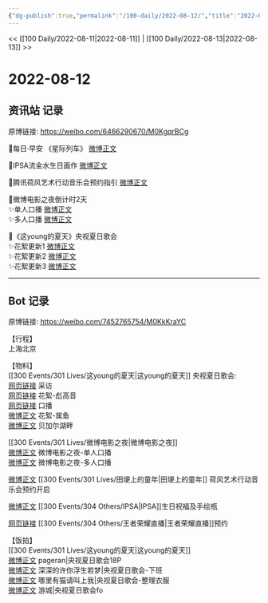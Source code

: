 ```yaml
---
{"dg-publish":true,"permalink":"/100-daily/2022-08-12/","title":"2022-08-12"}
---
```



<< [[100 Daily/2022-08-11\|2022-08-11]] | [[100 Daily/2022-08-13\|2022-08-13]] >>

# 2022-08-12

## 资讯站 记录

原博链接: https://weibo.com/6466290670/M0KgqrBCg

💫每日·早安 《星际列车》 [微博正文](https://m.weibo.cn/6466290670/4801589385105670)

💫IPSA流金水生日画作 [微博正文](https://m.weibo.cn/6466290670/4801669303112167)

💫腾讯荷风艺术行动音乐会预约指引 [微博正文](https://m.weibo.cn/6466290670/4801591008298391)

💫微博电影之夜倒计时2天  
✨单人口播 [微博正文](https://m.weibo.cn/6466290670/4801703880168637)  
✨多人口播 [微博正文](https://m.weibo.cn/6466290670/4801592161994436)

💫《这young的夏天》央视夏日歌会  
✨花絮更新1 [微博正文](https://m.weibo.cn/6466290670/4801599107498216)  
✨花絮更新2 [微博正文](https://m.weibo.cn/6466290670/4801599547903263)  
✨花絮更新3 [微博正文](https://m.weibo.cn/6466290670/4801626495255043)

---
## Bot 记录

原博链接: https://weibo.com/7452765754/M0KkKraYC

【行程】  
上海北京

【物料】  
[[300 Events/301 Lives/这young的夏天\|这young的夏天]] 央视夏日歌会:  
[网页链接](https://weibo.cn/sinaurl?u=https%3A%2F%2Fyspapp.cn%2FdRb) 采访  
[网页链接](https://weibo.cn/sinaurl?u=https%3A%2F%2Fyspapp.cn%2FdR8) 花絮-彪高音  
[网页链接](https://weibo.cn/sinaurl?u=https%3A%2F%2Fyspapp.cn%2FdEa) 口播  
[微博正文](https://m.weibo.cn/7211561239/4801743994490260) 花絮-属鱼  
[微博正文](https://m.weibo.cn/7211561239/4801739700832335) 贝加尔湖畔

[[300 Events/301 Lives/微博电影之夜\|微博电影之夜]]  
[微博正文](https://m.weibo.cn/6224077067/4801701884728998) 微博电影之夜-单人口播  
[微博正文](https://m.weibo.cn/6224077067/4801581088772580) 微博电影之夜-多人口播

[微博正文](https://m.weibo.cn/2169129705/4801581089030869) [[300 Events/301 Lives/田埂上的童年\|田埂上的童年]] 荷风艺术行动音乐会预约开启

[微博正文](https://m.weibo.cn/1851789841/4801660285093225) [[300 Events/304 Others/IPSA\|IPSA]]生日祝福及手绘瓶

[网页链接](https://weibo.cn/sinaurl?u=https%3A%2F%2Fb23.tv%2FVf23dvR) [[300 Events/304 Others/王者荣耀直播\|王者荣耀直播]]预约

【饭拍】  
[[300 Events/301 Lives/这young的夏天\|这young的夏天]]  
[微博正文](https://m.weibo.cn/7633014126/4801646687947769) pageran|央视夏日歌会18P  
[微博正文](https://m.weibo.cn/7457511439/4801568408602535) 深深的许你浮生若梦|央视夏日歌会-下班  
[微博正文](https://m.weibo.cn/5836918939/4801609534806757) 哪里有猫请叫上我|央视夏日歌会-整理衣服  
[微博正文](https://m.weibo.cn/1801743981/4801422727844914) 游城|央视夏日歌会fo
